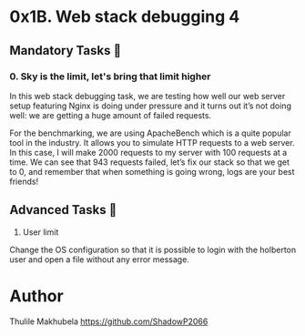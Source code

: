 # 0x1B. Web stack debugging 4


## Mandatory Tasks 📃

### 0. Sky is the limit, let's bring that limit higher

In this web stack debugging task, we are testing how well our web server setup featuring Nginx is doing under pressure and it turns out it’s not doing well: we are getting a huge amount of failed requests.

For the benchmarking, we are using ApacheBench which is a quite popular tool in the industry. It allows you to simulate HTTP requests to a web server. In this case, I will make 2000 requests to my server with 100 requests at a time. We can see that 943 requests failed, let’s fix our stack so that we get to 0, and remember that when something is going wrong, logs are your best friends!

## Advanced Tasks 📃


1. User limit

Change the OS configuration so that it is possible to login with the holberton user and open a file without any error message.


# Author

Thulile Makhubela <https://github.com/ShadowP2066>
